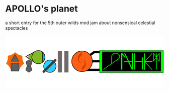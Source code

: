 # APOLLO's planet

a short entry for the 5th outer wilds mod jam about nonsensical celestial spectacles

![Obscure Reference Dot Entity logo](Drawing-47.sketchpad.png)
